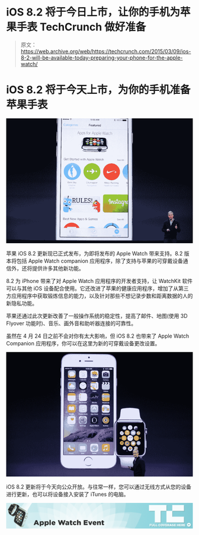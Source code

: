 # iOS 8.2 将于今日上市，让你的手机为苹果手表 TechCrunch 做好准备

> 原文：<https://web.archive.org/web/https://techcrunch.com/2015/03/09/ios-8-2-will-be-available-today-preparing-your-phone-for-the-apple-watch/>

# iOS 8.2 将于今天上市，为你的手机准备苹果手表

![apple-watch-event0361](img/a5f54855addda9ec0c68332947c70063.png)

苹果 iOS 8.2 更新现已正式发布，为即将发布的 Apple Watch 带来支持。8.2 版本将包括 Apple Watch companion 应用程序，除了支持与苹果的可穿戴设备通信外，还将提供许多其他新功能。

8.2 为 iPhone 带来了对 Apple Watch 应用程序的开发者支持，让 WatchKit 软件可以与其他 iOS 设备配合使用。它还改进了苹果的健康应用程序，增加了从第三方应用程序中获取锻炼信息的能力，以及针对那些不想记录步数和距离数据的人的新隐私功能。

苹果还通过此次更新改善了一般操作系统的稳定性，提高了邮件、地图(使用 3D Flyover 功能时)、音乐、画外音和助听器连接的可靠性。

虽然在 4 月 24 日之前不会对你有太大影响，但 iOS 8.2 也带来了 Apple Watch Companion 应用程序，你可以在这里为新的可穿戴设备更改设置。

![apple-watch-event0359](img/1dd289765b4094c43ac303dd12c2c367.png)

iOS 8.2 更新将于今天向公众开放。与往常一样，您可以通过无线方式从您的设备进行更新，也可以将设备接入安装了 iTunes 的电脑。

[![](img/f57726a8886575dc10dd6d865509f256.png)](https://web.archive.org/web/20230129094048/https://techcrunch.com/tag/watchlaunch/)